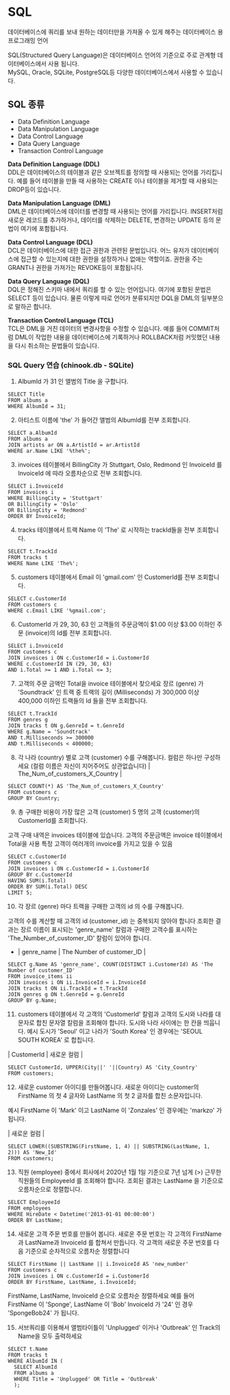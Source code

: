 # SQL

데이터베이스에 쿼리를 보내 원하는 데이터만을 가져올 수 있게 해주는 데이터베이스 용 프로그래밍 언어  

SQL(Structured Query Language)은 데이터베이스 언어의 기준으로 주로 관계형 데이터베이스에서 사용 됩니다.  
MySQL, Oracle, SQLite, PostgreSQL등 다양한 데이터베이스에서 사용할 수 있습니다.  

## SQL 종류  

- Data Definition Language
- Data Manipulation Language
- Data Control Language
- Data Query Language
- Transaction Control Language

**Data Definition Language (DDL)**  
DDL은 데이터베이스의 테이블과 같은 오브젝트를 정의할 때 사용되는 언어를 가리킵니다. 예를 들어 테이블을 만들 때 사용하는 CREATE 이나 테이블을 제거할 때 사용되는 DROP등이 있습니다.

**Data Manipulation Language (DML)**  
DML은 데이터베이스에 데이터를 변경할 때 사용되는 언어를 가리킵니다. INSERT처럼 새로운 레코드를 추가하거나, 데이터를 삭제하는 DELETE, 변경하는 UPDATE 등의 문법이 여기에 포함됩니다.

**Data Control Language (DCL)**  
DCL은 데이터베이스에 대한 접근 권한과 관련된 문법입니다. 어느 유저가 데이터베이스에 접근할 수 있는지에 대한 권한을 설정하거나 없애는 역할이죠. 권한을 주는 GRANT나 권한을 가져가는 REVOKE등이 포함됩니다.

**Data Query Language (DQL)**  
DQL은 정해진 스키마 내에서 쿼리를 할 수 있는 언어입니다. 여기에 포함된 문법은 SELECT 등이 있습니다. 물론 이렇게 따로 언어가 분류되지만 DQL을 DML의 일부분으로 말하곤 합니다.

**Transaction Control Language (TCL)**  
TCL은 DML을 거친 데이터의 변경사항을 수정할 수 있습니다. 예를 들어 COMMIT처럼 DML이 작업한 내용을 데이터베이스에 기록하거나 ROLLBACK처럼 커밋했던 내용을 다시 취소하는 문법들이 있습니다.  



### SQL Query 연습 (chinook.db - SQLite)

1. AlbumId 가 31 인 앨범의 Title 을 구합니다.  
```
SELECT Title  
FROM albums a  
WHERE AlbumId = 31;  
```

2. 아티스트 이름에 'the' 가 들어간 앨범의 AlbumId를 전부 조회합니다.
```
SELECT a.AlbumId
FROM albums a
JOIN artists ar ON a.ArtistId = ar.ArtistId 
WHERE ar.Name LIKE '%the%';
```

3. invoices 테이블에서 BillingCity 가 Stuttgart, Oslo, Redmond 인 InvoiceId 를 InvoiceId 에 따라 오름차순으로 전부 조회합니다.
```
SELECT i.InvoiceId
FROM invoices i
WHERE BillingCity = 'Stuttgart'
OR BillingCity = 'Oslo'
OR BillingCity = 'Redmond'
ORDER BY InvoiceId;
```

4. tracks 테이블에서 트랙 Name 이 'The' 로 시작하는 trackId들을 전부 조회합니다.
```
SELECT t.TrackId
FROM tracks t
WHERE Name LIKE 'The%';
```

5. customers 테이블에서 Email 이 'gmail.com' 인 CustomerId를 전부 조회합니다.
```
SELECT c.CustomerId
FROM customers c
WHERE c.Email LIKE '%gmail.com'; 
```

6. CustomerId 가 29, 30, 63 인 고객들의 주문금액이 $1.00 이상 $3.00 이하인 주문 (invoice)의 Id를 전부 조회합니다.
```
SELECT i.InvoiceId
FROM customers c
JOIN invoices i ON c.CustomerId = i.CustomerId
WHERE c.CustomerId IN (29, 30, 63)
AND i.Total >= 1 AND i.Total <= 3;
```

7. 고객의 주문 금액인 Total을 invoice 테이블에서 찾으세요
장르 (genre) 가 'Soundtrack' 인 트랙 중 트랙의 길이 (Milliseconds) 가 300,000 이상 400,000 이하인 트랙들의 Id 들을 전부 조회합니다.
```
SELECT t.TrackId
FROM genres g 
JOIN tracks t ON g.GenreId = t.GenreId
WHERE g.Name = 'Soundtrack'
AND t.Milliseconds >= 300000
AND t.Milliseconds < 400000;
```

8. 각 나라 (country) 별로 고객 (customer) 수를 구해봅니다.
컬럼은 하나만 구성하세요 (컬럼 이름은 자신이 지어주어도 상관없습니다)
| The_Num_of_customers_X_Country |
```
SELECT COUNT(*) AS 'The_Num_of_customers_X_Country'
FROM customers c 
GROUP BY Country;
```

9. 총 구매한 비용이 가장 많은 고객 (customer) 5 명의 고객 (customer)의 CustomerId를 조회합니다.

고객 구매 내역은 invoices 테이블에 있습니다.
고객의 주문금액은 invoice 테이블에서 Total을 사용
특정 고객이 여러개의 invoice를 가지고 있을 수 있음
```
SELECT c.CustomerId
FROM customers c
JOIN invoices i ON c.CustomerId = i.CustomerId
GROUP BY c.CustomerId
HAVING SUM(i.Total)
ORDER BY SUM(i.Total) DESC
LIMIT 5; 
```

10. 각 장르 (genre) 마다 트랙을 구매한 고객의 id 의 수를 구해봅니다.

고객의 수를 계산할 때 고객의 id (customer_id) 는 중복되지 않아야 합니다
조회한 결과는 장르 이름이 표시되는 'genre_name' 칼럼과 구매한 고객수를 표시하는 'The_Number_of_customer_ID' 칼럼이 있어야 합니다.
- | genre_name | The Number of customer_ID |
```
SELECT g.Name AS 'genre_name', COUNT(DISTINCT i.CustomerId) AS 'The Number of customer_ID'
FROM invoice_items ii 
JOIN invoices i ON ii.InvoiceId = i.InvoiceId 
JOIN tracks t ON ii.TrackId = t.TrackId 
JOIN genres g ON t.GenreId = g.GenreId
GROUP BY g.Name;
```

11. customers 테이블에서 각 고객의 'CustomerId' 칼럼과 고객의 도시와 나라를 대문자로 합친 문자열 칼럼을 조회해야 합니다.
도시와 나라 사이에는 한 칸을 띄웁니다. 예시 도시가 'Seoul' 이고 나라가 'South Korea' 인 경우에는 'SEOUL SOUTH KOREA' 로 합칩니다.

| CustomerId | 새로운 컬럼 |
```
SELECT CustomerId, UPPER(City||' '||Country) AS 'City_Country'
FROM customers;
```

12. 새로운 customer 아이디를 만들어봅니다. 새로운 아이디는 customer의 FirstName 의 첫 4 글자와 LastName 의 첫 2 글자를 합친 소문자입니다.

예시 FirstName 이 'Mark' 이고 LastName 이 'Zonzales' 인 경우에는 'markzo' 가 됩니다.

| 새로운 컬럼 |
```
SELECT LOWER((SUBSTRING(FirstName, 1, 4) || SUBSTRING(LastName, 1, 2))) AS 'New_Id'
FROM customers;
```

13. 직원 (employee) 중에서 회사에서 2020년 1월 1일 기준으로 7년 넘게 (>) 근무한 직원들의 EmployeeId 를 조회해야 합니다. 조회된 결과는 LastName 을 기준으로 오름차순으로 정렬합니다.
```
SELECT EmployeeId
FROM employees
WHERE HireDate < Datetime('2013-01-01 00:00:00')
ORDER BY LastName;
```

14. 새로운 고객 주문 번호를 만들어 봅니다. 새로운 주문 번호는 각 고객의 FirstName과 LastName과 InvoiceId 를 합쳐서 만듭니다. 각 고객의 새로운 주문 번호를 다음 기준으로 순차적으로 오름차순 정렬합니다
```
SELECT FirstName || LastName || i.InvoiceId AS 'new_number' 
FROM customers c
JOIN invoices i ON c.CustomerId = i.CustomerId
ORDER BY FirstName, LastName, i.InvoiceId;
```

FirstName, LastName, InvoiceId 순으로 오름차순 정렬하세요
예를 들어 FirstName 이 'Sponge', LastName 이 'Bob' InvoiceId 가 '24' 인 경우 'SpongeBob24' 가 됩니다.

15. 서브쿼리를 이용해서 앨범타이틀이 'Unplugged' 이거나 'Outbreak' 인 Track의 Name을 모두 출력하세요
```
SELECT t.Name
FROM tracks t
WHERE AlbumId IN (
  SELECT AlbumId 
  FROM albums a
  WHERE Title = 'Unplugged' OR Title = 'Outbreak'
  );
```
